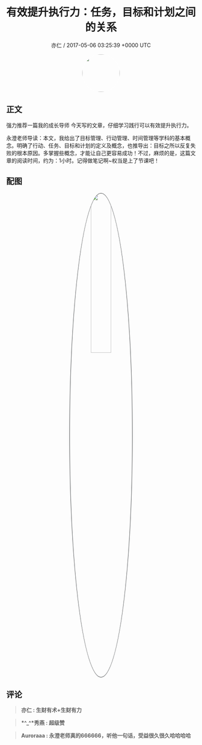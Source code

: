 <h1 align="center">有效提升执行力：任务，目标和计划之间的关系</h1>
<p align="center">
    <a>亦仁 / 2017-05-06 03:25:39 &#43;0000 UTC</a>
</p>

<div align="center">
    <img src="https://images.zsxq.com/Fn3NQqCN8nuGF86yZPXSbEsl0mb3?e=1590940799&amp;token=kIxbL07-8jAj8w1n4s9zv64FuZZNEATmlU_Vm6zD:pfbNc8W3hS0oYG_hyXXh_rHMHuc=" width="100" height="100" style="border:1px solid;border-radius:50%; color:#ffffff"/>
</div>

## 正文

<div>
  

强力推荐一篇我的成长导师  今天写的文章，仔细学习践行可以有效提升执行力。 

 

永澄老师导读：本文，我给出了目标管理、行动管理、时间管理等学科的基本概念。明确了行动、任务、目标和计划的定义及概念，也推导出：目标之所以反复失败的根本原因。多掌握些概念，才能让自己更容易成功！不过，麻烦的是，这篇文章的阅读时间，约为：1小时。记得做笔记啊~权当是上了节课吧！
</div>

## 配图
<div class="image" align="center">

<img src="https://images.zsxq.com/Fu1w7_tUaz-pW_6-5ngCYwzpeWoh?e=1590940799&amp;token=kIxbL07-8jAj8w1n4s9zv64FuZZNEATmlU_Vm6zD:oKiMB7mztvl12jW4wzYPybf43gA=" width="33%" height="33%" style="border:1px solid;border-radius:50%; color:#3c3f41"/>

</div>

## 评论

<div align="left">
<div>

<blockquote >
<span> <strong>亦仁 : 生财有术&#43;生财有力 </strong></span>
</blockquote>

<blockquote >
<span> <strong>*^_^*秀燕 : 超级赞 </strong></span>
</blockquote>

<blockquote >
<span> <strong>Auroraaa : 永澄老师真的666666，听他一句话，受益很久很久哈哈哈哈 </strong></span>
</blockquote>

</div>
</div>